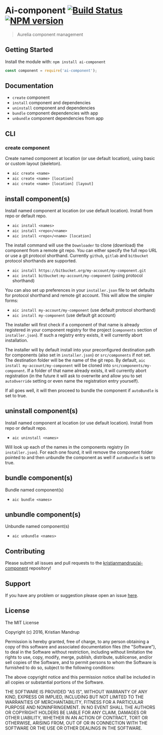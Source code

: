 # Ai-component [![Build Status](https://secure.travis-ci.org/kristianmandrup/ai-component.png?branch=master)](http://travis-ci.org/kristianmandrup/ai-component) [![NPM version](https://badge-me.herokuapp.com/api/npm/ai-component.png)](http://badges.enytc.com/for/npm/ai-component)

> Aurelia component management 

## Getting Started

Install the module with: `npm install ai-component`

```javascript
const component = require('ai-component');
```

## Documentation

- `create` component
- `install` component and dependencies
- `uninstall` component and dependencies 
- `bundle` component dependencies with app
- `unbundle` component dependencies from app

## CLI

### create component

Create named component at location (or use default location), using basic or custom layout (skeleton). 

- `aic create <name>`
- `aic create <name> [location]`
- `aic create <name> [location] [layout]`

## install component(s)

Install named component at location (or use default location). Install from repo or default repo. 

- `aic install <names>`
- `aic install <repo>/<name>`
- `aic install <repo>/<name> [location]`

The install command will use the `Downloader` to clone (download) the component 
from a remote git repo. You can either specify the full repo URL or use a git protocol shorthand. 
Currently `github`, `gitlab` and `bitbucket` protocol shorthands are supported.

- `aic install https://bitbucket.org/my-account/my-component.git`
- `aic install bitbucket:my-account/my-component` (using protocol shorthand)

You can also set up preferences in your `installer.json` file to set defaults for 
protocol shorthand and remote git account. This will allow the simpler forms:

- `aic install my-account/my-component` (use default protocol shorthand)
- `aic install my-component` (use default git account)

The installer will first check if a component of that name is already registered in your component registry for the project (`components` section of `installer.json`). 
If such a registry entry exists, it will currently abort installation.

The installer will by default install into your preconfigured destination path for components (also set in `installer.json`) 
or `src/components` if not set. The destination folder will be the name of the git repo.
By default, `aic install my-account/my-component` will be cloned into `src/components/my-component`.
If a folder of that name already exists, it will currently abort registration (in the future it will ask to overwrite and allow you to 
set `autoOverride` setting or even name the registration entry yourself).

If all goes well, it will then proceed to bundle the component if `autoBundle` is set to true. 

## uninstall component(s)

Install named component at location (or use default location). Install from repo or default repo. 

- `aic uninstall <names>`

Will look up each of the names in the components registry (in `installer.json`). For each one found, it will remove the 
component folder pointed to and then unbundle the component as well if `autoBundle` is set to true.

## bundle component(s)

Bundle named component(s) 

- `aic bundle <names>`

## unbundle component(s)

Unbundle named component(s) 

- `aic unbundle <names>`

## Contributing

Please submit all issues and pull requests to the [kristianmandrup/ai-component](https://github.com/kristianmandrup/ai-component) repository!

## Support
If you have any problem or suggestion please open an issue [here](https://github.com/kristianmandrup/ai-component/issues).

## License 

The MIT License

Copyright (c) 2016, Kristian Mandrup

Permission is hereby granted, free of charge, to any person
obtaining a copy of this software and associated documentation
files (the "Software"), to deal in the Software without
restriction, including without limitation the rights to use,
copy, modify, merge, publish, distribute, sublicense, and/or sell
copies of the Software, and to permit persons to whom the
Software is furnished to do so, subject to the following
conditions:

The above copyright notice and this permission notice shall be
included in all copies or substantial portions of the Software.

THE SOFTWARE IS PROVIDED "AS IS", WITHOUT WARRANTY OF ANY KIND,
EXPRESS OR IMPLIED, INCLUDING BUT NOT LIMITED TO THE WARRANTIES
OF MERCHANTABILITY, FITNESS FOR A PARTICULAR PURPOSE AND
NONINFRINGEMENT. IN NO EVENT SHALL THE AUTHORS OR COPYRIGHT
HOLDERS BE LIABLE FOR ANY CLAIM, DAMAGES OR OTHER LIABILITY,
WHETHER IN AN ACTION OF CONTRACT, TORT OR OTHERWISE, ARISING
FROM, OUT OF OR IN CONNECTION WITH THE SOFTWARE OR THE USE OR
OTHER DEALINGS IN THE SOFTWARE.

